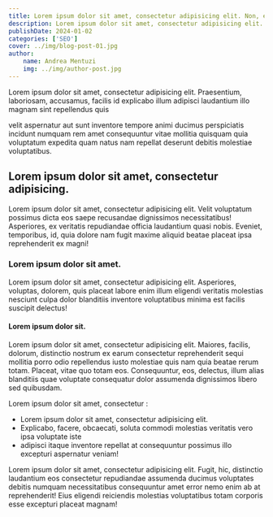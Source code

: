 ```yaml
---
title: Lorem ipsum dolor sit amet, consectetur adipisicing elit. Non, esse.
description: Lorem ipsum dolor sit amet, consectetur adipisicing elit. Cum non nisi tenetur esse consectetur placeat!
publishDate: 2024-01-02
categories: ['SEO']
cover: ../img/blog-post-01.jpg
author:
    name: Andrea Mentuzi
    img: ../img/author-post.jpg
---
```


Lorem ipsum dolor sit amet, consectetur adipisicing elit. Praesentium, laboriosam, accusamus, facilis id explicabo illum adipisci laudantium illo magnam sint repellendus quis

velit aspernatur aut sunt inventore tempore animi ducimus perspiciatis incidunt numquam rem amet consequuntur vitae mollitia quisquam quia voluptatum expedita quam natus nam repellat deserunt debitis molestiae voluptatibus.

## Lorem ipsum dolor sit amet, consectetur adipisicing.

Lorem ipsum dolor sit amet, consectetur adipisicing elit. Velit voluptatum possimus dicta eos saepe recusandae dignissimos necessitatibus! Asperiores, ex veritatis repudiandae officia laudantium quasi nobis. Eveniet, temporibus, id, quia dolore nam fugit maxime aliquid beatae placeat ipsa reprehenderit ex magni!

### Lorem ipsum dolor sit amet.

Lorem ipsum dolor sit amet, consectetur adipisicing elit. Asperiores, voluptas, dolorem, quis placeat labore enim illum eligendi veritatis molestias nesciunt culpa dolor blanditiis inventore voluptatibus minima est facilis suscipit delectus!

#### Lorem ipsum dolor sit.

Lorem ipsum dolor sit amet, consectetur adipisicing elit. Maiores, facilis, dolorum, distinctio nostrum ex earum consectetur reprehenderit sequi mollitia porro odio repellendus iusto molestiae quis nam quia beatae rerum totam. Placeat, vitae quo totam eos. Consequuntur, eos, delectus, illum alias blanditiis quae voluptate consequatur dolor assumenda dignissimos libero sed quibusdam.

Lorem ipsum dolor sit amet, consectetur :

- Lorem ipsum dolor sit amet, consectetur adipisicing elit.
- Explicabo, facere, obcaecati, soluta commodi molestias veritatis vero ipsa voluptate iste
- adipisci itaque inventore repellat at consequuntur possimus illo excepturi aspernatur veniam!

Lorem ipsum dolor sit amet, consectetur adipisicing elit. Fugit, hic, distinctio laudantium eos consectetur repudiandae assumenda ducimus voluptates debitis numquam necessitatibus consequuntur amet error nemo enim ab at reprehenderit! Eius eligendi reiciendis molestias voluptatibus totam corporis esse excepturi placeat magnam!
